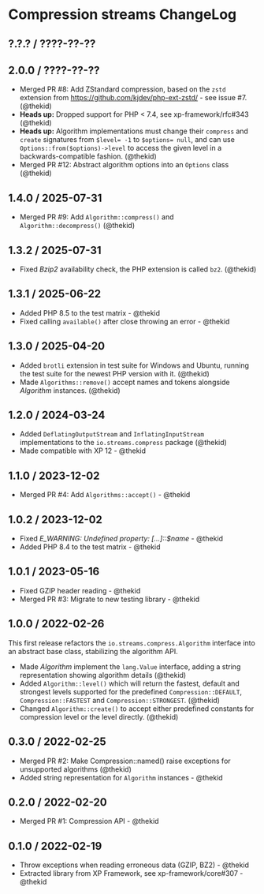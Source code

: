 Compression streams ChangeLog
=============================

## ?.?.? / ????-??-??

## 2.0.0 / ????-??-??

* Merged PR #8: Add ZStandard compression, based on the `zstd` extension
  from https://github.com/kjdev/php-ext-zstd/ - see issue #7.
  (@thekid)
* **Heads up:** Dropped support for PHP < 7.4, see xp-framework/rfc#343
  (@thekid)
* **Heads up:** Algorithm implementations must change their `compress`
  and `create` signatures from `$level= -1` to `$options= null`, and
  can use `Options::from($options)->level` to access the given level
  in a backwards-compatible fashion.
  (@thekid)
* Merged PR #12: Abstract algorithm options into an `Options` class
  (@thekid)

## 1.4.0 / 2025-07-31

* Merged PR #9: Add `Algorithm::compress()` and `Algorithm::decompress()`
  (@thekid)

## 1.3.2 / 2025-07-31

* Fixed *Bzip2* availability check, the PHP extension is called `bz2`.
  (@thekid)

## 1.3.1 / 2025-06-22

* Added PHP 8.5 to the test matrix - @thekid
* Fixed calling `available()` after close throwing an error - @thekid

## 1.3.0 / 2025-04-20

* Added `brotli` extension in test suite for Windows and Ubuntu, running
  the test suite for the newest PHP version with it.
  (@thekid)
* Made `Algorithms::remove()` accept names and tokens alongside *Algorithm*
  instances.
  (@thekid)

## 1.2.0 / 2024-03-24

* Added `DeflatingOutputStream` and `InflatingInputStream` implementations
  to the `io.streams.compress` package
  (@thekid)
* Made compatible with XP 12 - @thekid

## 1.1.0 / 2023-12-02

* Merged PR #4: Add `Algorithms::accept()` - @thekid

## 1.0.2 / 2023-12-02

* Fixed *E_WARNING: Undefined property: [...]::$name* - @thekid
* Added PHP 8.4 to the test matrix - @thekid

## 1.0.1 / 2023-05-16

* Fixed GZIP header reading - @thekid
* Merged PR #3: Migrate to new testing library - @thekid

## 1.0.0 / 2022-02-26

This first release refactors the `io.streams.compress.Algorithm` interface
into an abstract base class, stabilizing the algorithm API.

* Made *Algorithm* implement the `lang.Value` interface, adding a string
  representation showing algorithm details
  (@thekid)
* Added `Algorithm::level()` which will return the fastest, default and
  strongest levels supported for the predefined `Compression::DEFAULT`,
  `Compression::FASTEST` and `Compression::STRONGEST`.
  (@thekid)
* Changed `Algorithm::create()` to accept either predefined constants for
  compression level or the level directly.
  (@thekid)

## 0.3.0 / 2022-02-25

* Merged PR #2: Make Compression::named() raise exceptions for unsupported
  algorithms
  (@thekid)
* Added string representation for `Algorithm` instances - @thekid

## 0.2.0 / 2022-02-20

* Merged PR #1: Compression API - @thekid

## 0.1.0 / 2022-02-19

* Throw exceptions when reading erroneous data (GZIP, BZ2) - @thekid
* Extracted library from XP Framework, see xp-framework/core#307 - @thekid